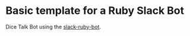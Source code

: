 # Basic template for a Ruby Slack Bot

Dice Talk Bot using the [slack-ruby-bot](https://github.com/slack-ruby/slack-ruby-bot).

